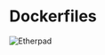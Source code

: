# Dockerfiles

![Etherpad](https://github.com/AlmightyFrog/Dockerfiles/actions/workflows/docker-etherpad.yml/badge.svg)
